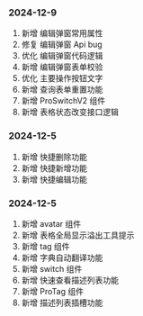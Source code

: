 <!--
 * @Author: Yyy
 * @Date: 2024-12-05 10:26:35
 * @LastEditTime: 2024-12-09 16:33:02
 * @Description: 更新日志
-->

### 2024-12-9

1. 新增 编辑弹窗常用属性
2. 修复 编辑弹窗 Api bug
3. 优化 编辑弹窗代码逻辑
4. 新增 编辑弹窗表单校验
5. 优化 主要操作按钮文字
6. 新增 查询表单重置功能
7. 新增 ProSwitchV2 组件
8. 新增 表格状态改变接口逻辑

### 2024-12-5

1. 新增 快捷删除功能
2. 新增 快捷新增功能
3. 新增 快捷编辑功能

### 2024-12-5

1. 新增 avatar 组件
2. 新增 表格全局显示溢出工具提示
3. 新增 tag 组件
4. 新增 字典自动翻译功能
5. 新增 switch 组件
6. 新增 快速查看描述列表功能
7. 新增 ProTag 组件
8. 新增 描述列表插槽功能
